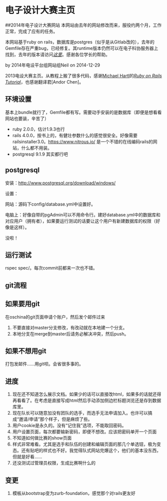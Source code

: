 电子设计大赛主页
==
##2014年电子设计大赛网站
本网站由去年的网站修改而来，服役约两个月，工作正常，完成了应有的任务。

本网站基于ruby on rails，数据库是postgres（似乎是从Gitlab改的），去年的Gemfile存在严重bug，已经修复。其runtime版本仍然可以在电子科协服务器上找到，去年的版本请访问[*这里*](http://git.oschina.net/stieizc/thedc-2013)。感谢各位学长的帮助。

by 2014年电设平台组网站组Neil
on 2014-12-29




2013电设大赛主页。从教程上搬了很多代码，感谢[Michael Hartl](http://michaelhartl.com/)的[*Ruby on Rails Tutorial*](http://railstutorial.org/)，也感谢翻译君[Andor Chen]。

环境设置
--

基本上bundle就行了，Gemfile都有写。需要动手安装的是数据库（即便是想看看网站也要装，辛苦了）

+ ruby 2.0.0，估计1.9.3也行
+ rails 4.0.0，按书上的，有健壮参数什么的感觉很安全。好像需要railsinstaller3.0。https://www.nitrous.io/ 是一个不错的在线编码rails的网站，什么都不用装。
+ postgresql 9.1.9 其实都行吧

## postgresql ##

安装：http://www.postgresql.org/download/windows/

设置：

网站：源码下config/database.yml中设置好。

电脑上：好像自带的pgAdmin可以不用命令行。建好database.yml中的数据库和对应用户（拥有者），如果要运行测试的话要让这个用户有新建数据库的权限（好像是这样）。

没啦！

运行测试
--

rspec spec/。每次commit前都来一次也不错。

git流程
---

## 如果要用git ##

在oschina的git页面申请个账户，然后发个邮件过来

1. 不要直接对master分支修改，有改动就在本地建一个分支。
2. 本地分支在merge到master后请务必解决冲突，然后push。

## 如果不想用git ##

打包发邮件……用git呗。会省很多事的。

进度
---

1. 现在还不知道怎么展示文档。如果少的话可以直接改html，如果多的话就还得再看看了。在考虑是直接写成html然后手动添加侧边栏标题浏览还是存到数据库里。
2. 现在队长可以随意加没有团队的选手，而选手无法申请加入。也许可以搞成“邀请/申请”那个样子，但是麻烦了些。
3. 用户cookie是永久的。没有“记住我”选项，不能取回密码。
4. 用户设置页面，每次都要输新密码，即便不想改。应该把密码单开一个页面
5. 不知道如何做比赛的show页面
6. 样式非常难看。尤其是选手和队伍的创建和编辑页面的那几个单选钮，极为变态。还有贴吧的样式也不好。我觉得队式网站完爆这个，他们的基本没东西，但就是好看……
7. 还没测试过管理员权限，生成比赛啊什么的

变更
---

1. 模板从bootstrap变为zurb-foundation，感觉那个对rails更友好
